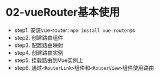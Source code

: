 # 02-vueRouter基本使用

- step1. 安装vue-router: `npm install vue-router@4`
- step2. 创建路由组件
- step3. 配置路由映射
- step4. 创建路由实例
- step5. 挂载路由到Vue实例上
- step6. 通过`<RouterLink>`组件和`<RouterView>`组件使用路由